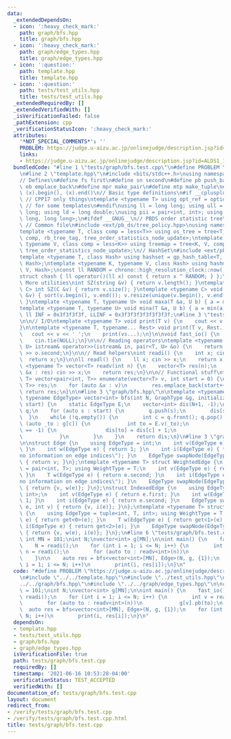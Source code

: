 ```yaml
---
data:
  _extendedDependsOn:
  - icon: ':heavy_check_mark:'
    path: graph/bfs.hpp
    title: graph/bfs.hpp
  - icon: ':heavy_check_mark:'
    path: graph/edge_types.hpp
    title: graph/edge_types.hpp
  - icon: ':question:'
    path: template.hpp
    title: template.hpp
  - icon: ':question:'
    path: tests/test_utils.hpp
    title: tests/test_utils.hpp
  _extendedRequiredBy: []
  _extendedVerifiedWith: []
  _isVerificationFailed: false
  _pathExtension: cpp
  _verificationStatusIcon: ':heavy_check_mark:'
  attributes:
    '*NOT_SPECIAL_COMMENTS*': ''
    PROBLEM: https://judge.u-aizu.ac.jp/onlinejudge/description.jsp?id=ALDS1_11_C
    links:
    - https://judge.u-aizu.ac.jp/onlinejudge/description.jsp?id=ALDS1_11_C
  bundledCode: "#line 1 \"tests/graph/bfs.test.cpp\"\n#define PROBLEM \"https://judge.u-aizu.ac.jp/onlinejudge/description.jsp?id=ALDS1_11_C\"\
    \n#line 2 \"template.hpp\"\n#include <bits/stdc++.h>\nusing namespace std;\n\n\
    // Defines\n#define fs first\n#define sn second\n#define pb push_back\n#define\
    \ eb emplace_back\n#define mpr make_pair\n#define mtp make_tuple\n#define all(x)\
    \ (x).begin(), (x).end()\n// Basic type definitions\n#if __cplusplus == 201703L\
    \ // CPP17 only things\ntemplate <typename T> using opt_ref = optional<reference_wrapper<T>>;\
    \ // for some templates\n#endif\nusing ll = long long; using ull = unsigned long\
    \ long; using ld = long double;\nusing pii = pair<int, int>; using pll = pair<long\
    \ long, long long>;\n#ifdef __GNUG__\n// PBDS order statistic tree\n#include <ext/pb_ds/assoc_container.hpp>\
    \ // Common file\n#include <ext/pb_ds/tree_policy.hpp>\nusing namespace __gnu_pbds;\n\
    template <typename T, class comp = less<T>> using os_tree = tree<T, null_type,\
    \ comp, rb_tree_tag, tree_order_statistics_node_update>;\ntemplate <typename K,\
    \ typename V, class comp = less<K>> using treemap = tree<K, V, comp, rb_tree_tag,\
    \ tree_order_statistics_node_update>;\n// HashSet\n#include <ext/pb_ds/assoc_container.hpp>\n\
    template <typename T, class Hash> using hashset = gp_hash_table<T, null_type,\
    \ Hash>;\ntemplate <typename K, typename V, class Hash> using hashmap = gp_hash_table<K,\
    \ V, Hash>;\nconst ll RANDOM = chrono::high_resolution_clock::now().time_since_epoch().count();\n\
    struct chash { ll operator()(ll x) const { return x ^ RANDOM; } };\n#endif\n//\
    \ More utilities\nint SZ(string &v) { return v.length(); }\ntemplate <typename\
    \ C> int SZ(C &v) { return v.size(); }\ntemplate <typename C> void UNIQUE(vector<C>\
    \ &v) { sort(v.begin(), v.end()); v.resize(unique(v.begin(), v.end()) - v.begin());\
    \ }\ntemplate <typename T, typename U> void maxa(T &a, U b) { a = max(a, b); }\n\
    template <typename T, typename U> void mina(T &a, U b) { a = min(a, b); }\nconst\
    \ ll INF = 0x3f3f3f3f, LLINF = 0x3f3f3f3f3f3f3f3f;\n#line 3 \"tests/test_utils.hpp\"\
    \n\n// I/O\ntemplate <typename T> void print(T v) {\n    cout << v << '\\n';\n\
    }\n\ntemplate <typename T, typename... Rest> void print(T v, Rest... vs) {\n \
    \   cout << v << ' ';\n    print(vs...);\n}\n\nvoid fast_io() {\n    ios_base::sync_with_stdio(false);\n\
    \    cin.tie(NULL);\n}\n\n// Reading operators\ntemplate <typename T, typename\
    \ U> istream& operator>>(istream& in, pair<T, U> &o) {\n    return in >> o.first\
    \ >> o.second;\n}\n\n// Read helpers\nint readi() {\n    int x; cin >> x;\n  \
    \  return x;\n}\n\nll readl() {\n    ll x; cin >> x;\n    return x;\n}\n\ntemplate\
    \ <typename T> vector<T> readv(int n) {\n    vector<T> res(n);\n    for (auto\
    \ &x : res) cin >> x;\n    return res;\n}\n\n// Functional stuff\ntemplate <typename\
    \ T> vector<pair<int, T>> enumerate(vector<T> v, int start = 0) {\n    vector<pair<int,\
    \ T>> res;\n    for (auto &x : v)\n        res.emplace_back(start++, x);\n   \
    \ return res;\n}\n\n#line 3 \"graph/bfs.hpp\"\n\ntemplate <typename GraphType,\
    \ typename EdgeType> vector<int> bfs(int N, GraphType &g, initializer_list<int>\
    \ start) {\n    static EdgeType E;\n    vector<int> dis(N+1, -1);\n    queue<int>\
    \ q;\n    for (auto s : start) {\n        q.push(s);\n        dis[s] = 0;\n  \
    \  }\n    while (!q.empty()) {\n        int c = q.front(); q.pop();\n        for\
    \ (auto _to : g[c]) {\n            int to = E.v(_to);\n            if (dis[to]\
    \ == -1) {\n                dis[to] = dis[c] + 1;\n                q.push(to);\n\
    \            }\n        }\n    }\n    return dis;\n}\n#line 3 \"graph/edge_types.hpp\"\
    \n\nstruct Edge {\n    using EdgeType = int;\n    int v(EdgeType e) { return e;\
    \ }\n    int w(EdgeType e) { return 1; }\n    int i(EdgeType e) { throw domain_error(\"\
    no information on edge indices\"); }\n    EdgeType swapNode(EdgeType e, int v)\
    \ { return v; }\n};\ntemplate <typename T> struct WeightedEdge {\n    using EdgeType\
    \ = pair<int, T>; using WeightType = T;\n    int v(EdgeType e) { return e.first;\
    \ }\n    T w(EdgeType e) { return e.second; }\n    int i(EdgeType e) { throw domain_error(\"\
    no information on edge indices\"); }\n    EdgeType swapNode(EdgeType e, int v)\
    \ { return {v, w(e)}; }\n};\nstruct IndexedEdge {\n    using EdgeType = pair<int,\
    \ int>;\n    int v(EdgeType e) { return e.first; }\n    int w(EdgeType e) { return\
    \ 1; }\n    int i(EdgeType e) { return e.second; }\n    EdgeType swapNode(EdgeType\
    \ e, int v) { return {v, i(e)}; }\n};\ntemplate <typename T> struct WeightedIndexedEdge\
    \ {\n    using EdgeType = tuple<int, T, int>; using WeightType = T;\n    int v(EdgeType\
    \ e) { return get<0>(e); }\n    T w(EdgeType e) { return get<1>(e); }\n    int\
    \ i(EdgeType e) { return get<2>(e); }\n    EdgeType swapNode(EdgeType e, int v)\
    \ { return {v, w(e), i(e)}; }\n};\n#line 6 \"tests/graph/bfs.test.cpp\"\n\nconst\
    \ int MN = 101;\nint N;\nvector<int> g[MN];\n\nint main() {\n    fast_io();\n\
    \    N = readi();\n    for (int i = 1; i <= N; i++) {\n        int v = readi(),\
    \ n = readi();\n        for (auto to : readv<int>(n))\n            g[v].pb(to);\n\
    \    }\n\n    auto res = bfs<vector<int>[MN], Edge>(N, g, {1});\n    for (int\
    \ i = 1; i <= N; i++)\n        print(i, res[i]);\n}\n"
  code: "#define PROBLEM \"https://judge.u-aizu.ac.jp/onlinejudge/description.jsp?id=ALDS1_11_C\"\
    \n#include \"../../template.hpp\"\n#include \"../test_utils.hpp\"\n#include \"\
    ../../graph/bfs.hpp\"\n#include \"../../graph/edge_types.hpp\"\n\nconst int MN\
    \ = 101;\nint N;\nvector<int> g[MN];\n\nint main() {\n    fast_io();\n    N =\
    \ readi();\n    for (int i = 1; i <= N; i++) {\n        int v = readi(), n = readi();\n\
    \        for (auto to : readv<int>(n))\n            g[v].pb(to);\n    }\n\n  \
    \  auto res = bfs<vector<int>[MN], Edge>(N, g, {1});\n    for (int i = 1; i <=\
    \ N; i++)\n        print(i, res[i]);\n}\n"
  dependsOn:
  - template.hpp
  - tests/test_utils.hpp
  - graph/bfs.hpp
  - graph/edge_types.hpp
  isVerificationFile: true
  path: tests/graph/bfs.test.cpp
  requiredBy: []
  timestamp: '2021-06-16 10:53:28-04:00'
  verificationStatus: TEST_ACCEPTED
  verifiedWith: []
documentation_of: tests/graph/bfs.test.cpp
layout: document
redirect_from:
- /verify/tests/graph/bfs.test.cpp
- /verify/tests/graph/bfs.test.cpp.html
title: tests/graph/bfs.test.cpp
---
```

